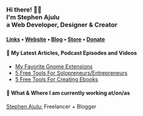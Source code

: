   <!-- Hi there! Feel free to make this your own but don't use my data. Attributions are welcomed --> 
<h3>Hi there! 👋🤓<br>I'm Stephen Ajulu<br>a Web Developer, Designer & Creator</h3>

<h4> <a href="https://stephenajulu.com/links">Links</a> • <a href="https://stephenajulu.com">Website</a> • <a href="https://stephenajulu.com/blog">Blog</a> • <a href="https://stephenajulu.com/store">Store</a> • <a href="https://www.paypal.com/donate/?hosted_button_id=SLNMRAJ59LRC8">Donate</a></h4>

<h4>📕 My Latest Articles, Podcast Episodes and Videos</h4>

<!-- BLOG-POST-LIST:START -->
- [My Favorite Gnome Extensions](https://stephenajulu.com/blog/my-favorite-gnome-extensions/)
- [5 Free Tools For Solopreneurs/Entrepreneurs](https://stephenajulu.com/blog/5-free-tools-for-solopreneurs-entrepreneurs/)
- [5 Free Tools For Creating Ebooks](https://stephenajulu.com/blog/5-free-tools-for-creating-ebooks/)
<!-- BLOG-POST-LIST:END -->

<h4>💼 What & Where I am currently working at/on/as</h4>

<p>
<a href="https://stephenajulu.com">Stephen Ajulu:</a> Freelancer + Blogger<br>
</p>
